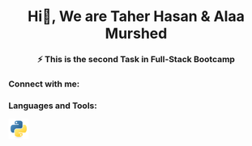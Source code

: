 <h1 align="center">Hi👋, We are Taher Hasan & Alaa Murshed</h1>
<h3 align="center">⚡ This is the second Task in Full-Stack Bootcamp</h3>

<h3 align="left">Connect with me:</h3>
<p align="left">
</p>

<h3 align="left">Languages and Tools:</h3>
<p align="left"> <a href="https://www.python.org" target="_blank" rel="noreferrer"> <img src="https://raw.githubusercontent.com/devicons/devicon/master/icons/python/python-original.svg" alt="python" width="40" height="40"/> </a> </p>
